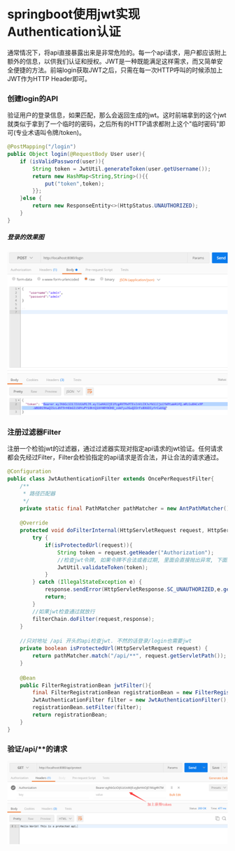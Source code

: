 # springboot使用jwt实现Authentication认证
通常情况下，将api直接暴露出来是非常危险的。每一个api请求，用户都应该附上额外的信息，以供我们认证和授权。JWT是一种既能满足这样需求，而又简单安全便捷的方法。前端login获取JWT之后，只需在每一次HTTP呼叫的时候添加上JWT作为HTTP Header即可。

### 创建login的API
验证用户的登录信息，如果匹配，那么会返回生成的jwt。这时前端拿到的这个jwt就类似于拿到了一个临时的密码，之后所有的HTTP请求都附上这个"临时密码"即可(专业术语叫令牌/token)。
```java
@PostMapping("/login")
public Object login(@RequestBody User user){
    if (isValidPassword(user)){
        String token = JwtUtil.generateToken(user.getUsername());
        return new HashMap<String,String>(){{
            put("token",token);
        }};
    }else {
        return new ResponseEntity<>(HttpStatus.UNAUTHORIZED);
    }
}
```
##### 登录的效果图
![login](/images/1.png)

### 注册过滤器Filter
注册一个检验jwt的过滤器，通过过滤器实现对指定api请求的jwt验证。任何请求都会先经过Filter，Filter会检验指定的api请求是否合法，并让合法的请求通过。
```java
@Configuration
public class JwtAuthenticationFilter extends OncePerRequestFilter{
    /**
     * 路径匹配器
     */
    private static final PathMatcher pathMatcher = new AntPathMatcher();

    @Override
    protected void doFilterInternal(HttpServletRequest request, HttpServletResponse response, FilterChain filterChain) throws ServletException, IOException {
        try {
            if(isProtectedUrl(request)){
                String token = request.getHeader("Authorization");
                //检查jwt令牌, 如果令牌不合法或者过期, 里面会直接抛出异常, 下面的catch部分会直接返回
                JwtUtil.validateToken(token);
            }
        } catch (IllegalStateException e) {
            response.sendError(HttpServletResponse.SC_UNAUTHORIZED,e.getMessage());
            return;
        }
        //如果jwt检查通过就放行
        filterChain.doFilter(request,response);
    }

    //只对地址 /api 开头的api检查jwt. 不然的话登录/login也需要jwt
    private boolean isProtectedUrl(HttpServletRequest request) {
        return pathMatcher.match("/api/**", request.getServletPath());
    }

    @Bean
    public FilterRegistrationBean jwtFilter(){
        final FilterRegistrationBean registrationBean = new FilterRegistrationBean();
        JwtAuthenticationFilter filter = new JwtAuthenticationFilter();
        registrationBean.setFilter(filter);
        return registrationBean;
    }
}
```
### 验证/api/**的请求
![api](/images/2.png)
